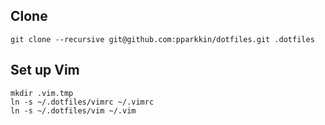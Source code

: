 ## Clone

    git clone --recursive git@github.com:pparkkin/dotfiles.git .dotfiles

## Set up Vim

    mkdir .vim.tmp
    ln -s ~/.dotfiles/vimrc ~/.vimrc
    ln -s ~/.dotfiles/vim ~/.vim

